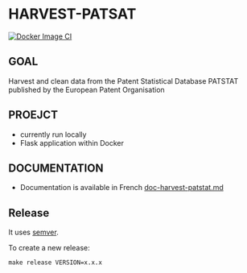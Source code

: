 # HARVEST-PATSAT

[![Docker Image CI](https://github.com/dataesr/harvest-patstat/actions/workflows/production.yml/badge.svg)](https://github.com/dataesr/harvest-patstat/actions/workflows/production.yml)

## GOAL
Harvest and clean data from the Patent Statistical Database PATSTAT published by the European Patent Organisation

## PROEJCT
- currently run locally
- Flask application within Docker

## DOCUMENTATION
- Documentation is available in French [doc-harvest-patstat.md](https://github.com/dataesr/harvest-patstat/blob/master/doc-harvest-patstat.md)

## Release

It uses [semver](https://semver.org/).

To create a new release:
```shell
make release VERSION=x.x.x